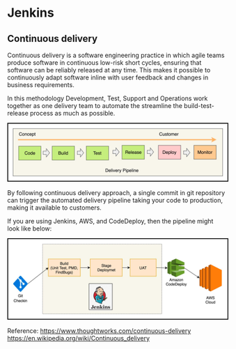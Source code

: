 Jenkins
====================

Continuous delivery
--------

Continuous delivery is a software engineering practice in which agile teams produce software in continuous low-risk short cycles, ensuring that software can be reliably released at any time. This makes it possible to continuously adapt software inline with user feedback and changes in business requirements.

In this methodology Development, Test, Support and Operations work together as one delivery team to automate the streamline the build-test-release process as much as possible.

 <img src="./images/Continuous Delivery Pipeline.png" width="800" border="2" />

By following continuous delivery approach, a single commit in git repository can trigger the automated delivery pipeline taking your code to production, making it available to customers.

If you are using Jenkins, AWS, and CodeDeploy, then the pipeline might look like below:

 <img src="./images/AWS Code Deploy pipeline.png" width="800" border="2" />

Reference:
https://www.thoughtworks.com/continuous-delivery
https://en.wikipedia.org/wiki/Continuous_delivery





















